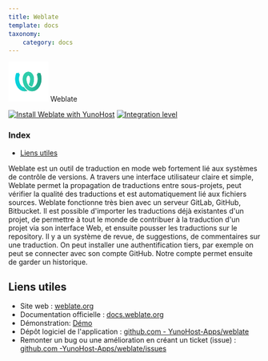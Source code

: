 ```yaml
---
title: Weblate
template: docs
taxonomy:
    category: docs
---
```


<img src="/images/weblate_logo.svg" height="80px" alt="logo de weblate"> Weblate

[![Install Weblate with YunoHost](https://install-app.yunohost.org/install-with-yunohost.png)](https://install-app.yunohost.org/?app=weblate) [![Integration level](https://dash.yunohost.org/integration/weblate.svg)](https://dash.yunohost.org/appci/app/weblate)

### Index

- [Liens utiles](#liens-utiles)

Weblate est un outil de traduction en mode web fortement lié aux systèmes de contrôle de versions. A travers une interface utilisateur claire et simple, Weblate permet la propagation de traductions entre sous-projets, peut vérifier la qualité des traductions et est automatiquement lié aux fichiers sources.
Weblate fonctionne très bien avec un serveur GitLab, GitHub, Bitbucket. Il est possible d'importer les traductions déjà existantes d'un projet, de permettre à tout le monde de contribuer à la traduction d'un projet via son interface Web, et ensuite pousser les traductions sur le repository.
Il y a un système de revue, de suggestions, de commentaires sur une traduction.
On peut installer une authentification tiers, par exemple on peut se connecter avec son compte GitHub. Notre compte permet ensuite de garder un historique.

## Liens utiles

+ Site web : [weblate.org](https://weblate.org/)
+ Documentation officielle : [docs.weblate.org](https://docs.weblate.org/)
+ Démonstration: [Démo](https://docs.weblate.org/)
+ Dépôt logiciel de l'application : [github.com - YunoHost-Apps/weblate](https://github.com/YunoHost-Apps/weblate_ynh)
+ Remonter un bug ou une amélioration en créant un ticket (issue) : [github.com -YunoHost-Apps/weblate/issues](https://github.com/YunoHost-Apps/weblate_ynh/issues)
